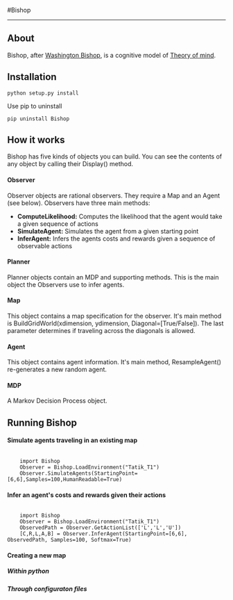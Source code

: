 #Bishop
______

## About

Bishop, after [Washington Bishop](http://en.wikipedia.org/wiki/Washington_Irving_Bishop), is a cognitive model of [Theory of mind](http://en.wikipedia.org/wiki/Theory_of_mind).

## Installation

<code>python setup.py install</code>

Use pip to uninstall

<code>pip uninstall Bishop</code>

## How it works

Bishop has five kinds of objects you can build. You can see the contents of any object by calling their Display() method.

#### Observer

Observer objects are rational observers. They require a Map and an Agent (see below). Observers have three main methods:

* **ComputeLikelihood:** Computes the likelihood that the agent would take a given sequence of actions
* **SimulateAgent:** Simulates the agent from a given starting point
* **InferAgent:** Infers the agents costs and rewards given a sequence of observable actions

#### Planner

Planner objects contain an MDP and supporting methods. This is the main object the Observers use to infer agents.

#### Map

This object contains a map specification for the observer. It's main method is BuildGridWorld(xdimension, ydimension, Diagonal=[True/False]). The last parameter determines if traveling across the diagonals is allowed.

#### Agent

This object contains agent information. It's main method, ResampleAgent() re-generates a new random agent.

#### MDP

A Markov Decision Process object.

## Running Bishop

#### Simulate agents traveling in an existing map

<code>
	import Bishop
	Observer = Bishop.LoadEnvironment("Tatik_T1")
	Observer.SimulateAgents(StartingPoint=[6,6],Samples=100,HumanReadable=True)
</code>

#### Infer an agent's costs and rewards given their actions

<code>
	import Bishop
	Observer = Bishop.LoadEnvironment("Tatik_T1")
	ObservedPath = Observer.GetActionList(['L','L','U'])
	[C,R,L,A,B] = Observer.InferAgent(StartingPoint=[6,6], ObservedPath, Samples=100, Softmax=True)
</code>

#### Creating a new map

##### Within python

##### Through configuraton files